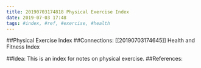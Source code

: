 ```yaml
---
title: 20190703174818 Physical Exercise Index
date: 2019-07-03 17:48
tags: #index, #ref, #exercise, #health
---
```

##Physical Exercise Index
##Connections:
[[20190703174645]] Health and Fitness Index

##Idea:
This is an index for notes on physical exercise.
##References:
